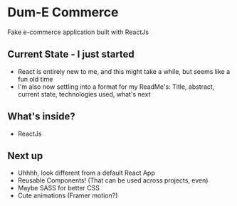 # Dum-E Commerce
Fake e-commerce application built with ReactJs 
## Current State - I just started
- React is entirely new to me, and this might take a while, but seems like a fun old time
- I'm also now settling into a format for my ReadMe's: Title, abstract, current state, technologies used, what's next
## What's inside?
- ReactJs
## Next up
- Uhhhh, look different from a default React App
- Reusable Components! (That can be used across projects, even)
- Maybe SASS for better CSS
- Cute animations (Framer motion?)
